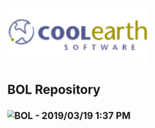 ![Coolearth Logo](https://github.com/Coolearth/Demos/blob/master/images/logo.png?raw=true)

# BOL Repository

## ![BOL - 2019/03/19 1:37 PM](https://github.com/Coolearth/Demos/blob/master/BOLS/logo.png?raw=true)
